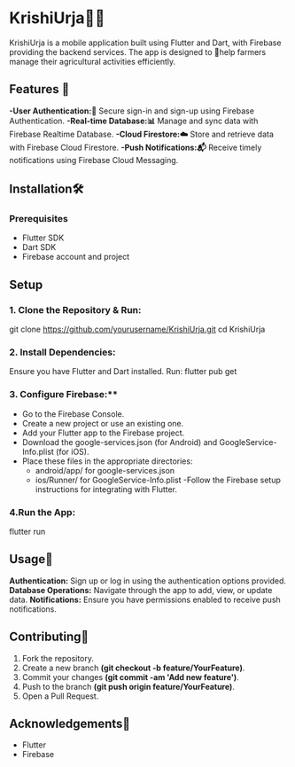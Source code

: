 # KrishiUrja🌾📱
KrishiUrja is a mobile application built using Flutter and Dart, with Firebase providing the backend services. The app is designed to 🌟help farmers manage their agricultural activities efficiently.

## Features 🚀
**-User Authentication:🔐** Secure sign-in and sign-up using Firebase Authentication.
**-Real-time Database:📊** Manage and sync data with Firebase Realtime Database.
**-Cloud Firestore:☁️** Store and retrieve data with Firebase Cloud Firestore.
**-Push Notifications:📬** Receive timely notifications using Firebase Cloud Messaging.

## Installation🛠️
### Prerequisites
  - Flutter SDK
  - Dart SDK
  - Firebase account and project

## Setup
### 1. Clone the Repository & Run:
  git clone https://github.com/yourusername/KrishiUrja.git
  cd KrishiUrja

### 2. Install Dependencies:
  Ensure you have Flutter and Dart installed. Run:
    flutter pub get
    
### 3. Configure Firebase:**
- Go to the Firebase Console.
- Create a new project or use an existing one.
- Add your Flutter app to the Firebase project.
- Download the google-services.json (for Android) and GoogleService-Info.plist (for iOS).
- Place these files in the appropriate directories:
  - android/app/ for google-services.json
  - ios/Runner/ for GoogleService-Info.plist
-Follow the Firebase setup instructions for integrating with Flutter.

### 4.Run the App:
flutter run

## Usage📱
**Authentication:** Sign up or log in using the authentication options provided.
**Database Operations:** Navigate through the app to add, view, or update data.
**Notifications:** Ensure you have permissions enabled to receive push notifications.

## Contributing🤝
1. Fork the repository.
2. Create a new branch **(git checkout -b feature/YourFeature)**.
3. Commit your changes **(git commit -am 'Add new feature')**.
4. Push to the branch **(git push origin feature/YourFeature)**.
5. Open a Pull Request.

## Acknowledgements🙏
- Flutter
- Firebase
